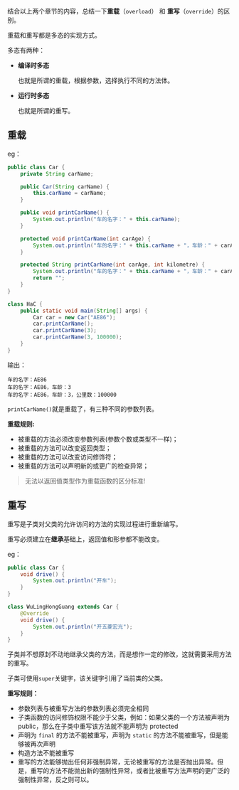 结合以上两个章节的内容，总结一下**重载**（`overload`） 和 **重写**（`override`）的区别。

重载和重写都是多态的实现方式。

多态有两种：

- **编译时多态**

  也就是所谓的重载，根据参数，选择执行不同的方法体。

- **运行时多态**

  也就是所谓的重写。



## 重载

eg：

```java
public class Car {
    private String carName;

    public Car(String carName) {
        this.carName = carName;
    }

    public void printCarName() {
        System.out.println("车的名字：" + this.carName);
    }

    protected void printCarName(int carAge) {
        System.out.println("车的名字：" + this.carName + "，车龄：" + carAge);
    }

    protected String printCarName(int carAge, int kilometre) {
        System.out.println("车的名字：" + this.carName + "，车龄：" + carAge + "，公里数：" + kilometre);
        return "";
    }
}

class HaC {
    public static void main(String[] args) {
        Car car = new Car("AE86");
        car.printCarName();
        car.printCarName(3);
        car.printCarName(3, 100000);
    }
}
```

输出：

```
车的名字：AE86
车的名字：AE86，车龄：3
车的名字：AE86，车龄：3，公里数：100000
```

`printCarName()`就是重载了，有三种不同的参数列表。

**重载规则:**

- 被重载的方法必须改变参数列表(参数个数或类型不一样)；
- 被重载的方法可以改变返回类型；
- 被重载的方法可以改变访问修饰符；
- 被重载的方法可以声明新的或更广的检查异常；

> 无法以返回值类型作为重载函数的区分标准!



## 重写

重写是子类对父类的允许访问的方法的实现过程进行重新编写。

重写必须建立在**继承**基础上，返回值和形参都不能改变。

eg：

```java
public class Car {
    void drive() {
        System.out.println("开车");
    }
}

class WuLingHongGuang extends Car {
    @Override
    void drive() {
        System.out.println("开五菱宏光");
    }
}
```



子类并不想原封不动地继承父类的方法，而是想作一定的修改，这就需要采用方法的重写。

子类可使用`super`关键字，该关键字引用了当前类的父类。

**重写规则：**

- 参数列表与被重写方法的参数列表必须完全相同
- 子类函数的访问修饰权限不能少于父类，例如：如果父类的一个方法被声明为 public，那么在子类中重写该方法就不能声明为 protected
- 声明为 `final` 的方法不能被重写，声明为 `static` 的方法不能被重写，但是能够被再次声明
- 构造方法不能被重写
- 重写的方法能够抛出任何非强制异常，无论被重写的方法是否抛出异常。但是，重写的方法不能抛出新的强制性异常，或者比被重写方法声明的更广泛的强制性异常，反之则可以。

